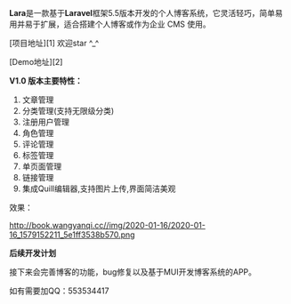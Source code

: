 ﻿**Lara**是一款基于**Laravel**框架5.5版本开发的个人博客系统，它灵活轻巧，简单易用并易于扩展，适合搭建个人博客或作为企业 CMS 使用。

[项目地址][1] 欢迎star ^_^

[Demo地址][2]

**V1.0 版本主要特性：**

 1. 文章管理
 2. 分类管理(支持无限级分类)
 3. 注册用户管理
 4. 角色管理
 5. 评论管理
 6. 标签管理
 7. 单页面管理
 8. 链接管理
 9. 集成Quill编辑器,支持图片上传,界面简洁美观

效果：

http://book.wangyanqi.cc//img/2020-01-16/2020-01-16_1579152211_5e1ff3538b570.png
  
  **后续开发计划**
  
接下来会完善博客的功能，bug修复以及基于MUI开发博客系统的APP。

如有需要加QQ：553534417
